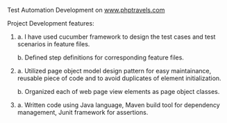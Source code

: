 Test Automation Development on www.phptravels.com

Project Development features:
1. a. I have used cucumber framework to design the test cases and test scenarios in feature files.

    b. Defined step definitions for corresponding feature files.

2. a. Utilized page object model design pattern for easy maintainance, reusable piece of code and to avoid duplicates of element initialization.

    b. Organized each of web page view elements as page object classes.
 
3. a. Written code using Java language, Maven build tool for dependency management, Junit framework for assertions.

